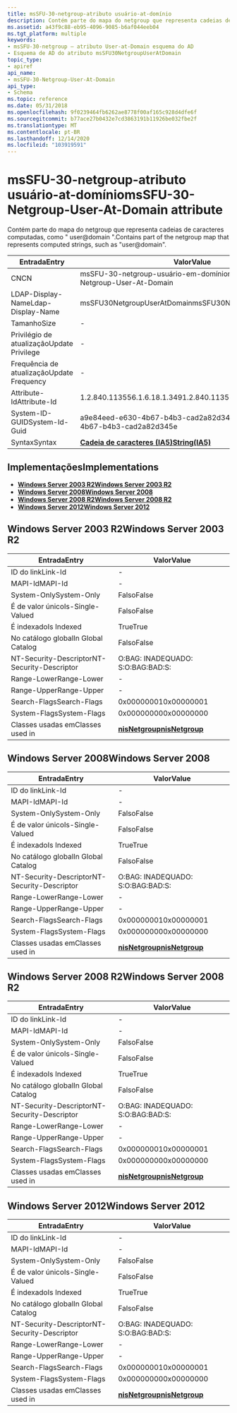 ```yaml
---
title: msSFU-30-netgroup-atributo usuário-at-domínio
description: Contém parte do mapa do netgroup que representa cadeias de caracteres computadas, como \ 0034; domínio do usuário \ 0034;.
ms.assetid: a43f9c88-eb95-4096-9085-b6af044eeb04
ms.tgt_platform: multiple
keywords:
- msSFU-30-netgroup – atributo User-at-Domain esquema do AD
- Esquema de AD do atributo msSFU30NetgroupUserAtDomain
topic_type:
- apiref
api_name:
- msSFU-30-Netgroup-User-At-Domain
api_type:
- Schema
ms.topic: reference
ms.date: 05/31/2018
ms.openlocfilehash: 9f0239464fb6262ae8778f00af165c928d4dfe6f
ms.sourcegitcommit: b77ace27b0432e7cd3863191b11926be032fbe2f
ms.translationtype: MT
ms.contentlocale: pt-BR
ms.lasthandoff: 12/14/2020
ms.locfileid: "103919591"
---
```

# <a name="mssfu-30-netgroup-user-at-domain-attribute"></a><span data-ttu-id="d6ca5-105">msSFU-30-netgroup-atributo usuário-at-domínio</span><span class="sxs-lookup"><span data-stu-id="d6ca5-105">msSFU-30-Netgroup-User-At-Domain attribute</span></span>

<span data-ttu-id="d6ca5-106">Contém parte do mapa do netgroup que representa cadeias de caracteres computadas, como " user@domain ".</span><span class="sxs-lookup"><span data-stu-id="d6ca5-106">Contains part of the netgroup map that represents computed strings, such as "user@domain".</span></span>



| <span data-ttu-id="d6ca5-107">Entrada</span><span class="sxs-lookup"><span data-stu-id="d6ca5-107">Entry</span></span> | <span data-ttu-id="d6ca5-108">Valor</span><span class="sxs-lookup"><span data-stu-id="d6ca5-108">Value</span></span> |
|-------------------|--------------------------------------|
| <span data-ttu-id="d6ca5-109">CN</span><span class="sxs-lookup"><span data-stu-id="d6ca5-109">CN</span></span>                | <span data-ttu-id="d6ca5-110">msSFU-30-netgroup-usuário-em-domínio</span><span class="sxs-lookup"><span data-stu-id="d6ca5-110">msSFU-30-Netgroup-User-At-Domain</span></span>     |
| <span data-ttu-id="d6ca5-111">LDAP-Display-Name</span><span class="sxs-lookup"><span data-stu-id="d6ca5-111">Ldap-Display-Name</span></span> | <span data-ttu-id="d6ca5-112">msSFU30NetgroupUserAtDomain</span><span class="sxs-lookup"><span data-stu-id="d6ca5-112">msSFU30NetgroupUserAtDomain</span></span>          |
| <span data-ttu-id="d6ca5-113">Tamanho</span><span class="sxs-lookup"><span data-stu-id="d6ca5-113">Size</span></span>              | \-                                   |
| <span data-ttu-id="d6ca5-114">Privilégio de atualização</span><span class="sxs-lookup"><span data-stu-id="d6ca5-114">Update Privilege</span></span>  | \-                                   |
| <span data-ttu-id="d6ca5-115">Frequência de atualização</span><span class="sxs-lookup"><span data-stu-id="d6ca5-115">Update Frequency</span></span>  | \-                                   |
| <span data-ttu-id="d6ca5-116">Attribute-Id</span><span class="sxs-lookup"><span data-stu-id="d6ca5-116">Attribute-Id</span></span>      | <span data-ttu-id="d6ca5-117">1.2.840.113556.1.6.18.1.349</span><span class="sxs-lookup"><span data-stu-id="d6ca5-117">1.2.840.113556.1.6.18.1.349</span></span>          |
| <span data-ttu-id="d6ca5-118">System-ID-GUID</span><span class="sxs-lookup"><span data-stu-id="d6ca5-118">System-Id-Guid</span></span>    | <span data-ttu-id="d6ca5-119">a9e84eed-e630-4b67-b4b3-cad2a82d345e</span><span class="sxs-lookup"><span data-stu-id="d6ca5-119">a9e84eed-e630-4b67-b4b3-cad2a82d345e</span></span> |
| <span data-ttu-id="d6ca5-120">Syntax</span><span class="sxs-lookup"><span data-stu-id="d6ca5-120">Syntax</span></span>            | [<span data-ttu-id="d6ca5-121">**Cadeia de caracteres (IA5)**</span><span class="sxs-lookup"><span data-stu-id="d6ca5-121">**String(IA5)**</span></span>](s-string-ia5.md)  |



## <a name="implementations"></a><span data-ttu-id="d6ca5-122">Implementações</span><span class="sxs-lookup"><span data-stu-id="d6ca5-122">Implementations</span></span>

-   [<span data-ttu-id="d6ca5-123">**Windows Server 2003 R2**</span><span class="sxs-lookup"><span data-stu-id="d6ca5-123">**Windows Server 2003 R2**</span></span>](#windows-server-2003-r2)
-   [<span data-ttu-id="d6ca5-124">**Windows Server 2008**</span><span class="sxs-lookup"><span data-stu-id="d6ca5-124">**Windows Server 2008**</span></span>](#windows-server-2008)
-   [<span data-ttu-id="d6ca5-125">**Windows Server 2008 R2**</span><span class="sxs-lookup"><span data-stu-id="d6ca5-125">**Windows Server 2008 R2**</span></span>](#windows-server-2008-r2)
-   [<span data-ttu-id="d6ca5-126">**Windows Server 2012**</span><span class="sxs-lookup"><span data-stu-id="d6ca5-126">**Windows Server 2012**</span></span>](#windows-server-2012)

## <a name="windows-server-2003-r2"></a><span data-ttu-id="d6ca5-127">Windows Server 2003 R2</span><span class="sxs-lookup"><span data-stu-id="d6ca5-127">Windows Server 2003 R2</span></span>



| <span data-ttu-id="d6ca5-128">Entrada</span><span class="sxs-lookup"><span data-stu-id="d6ca5-128">Entry</span></span> | <span data-ttu-id="d6ca5-129">Valor</span><span class="sxs-lookup"><span data-stu-id="d6ca5-129">Value</span></span> |
|------------------------|-------------------------------------------------|
| <span data-ttu-id="d6ca5-130">ID do link</span><span class="sxs-lookup"><span data-stu-id="d6ca5-130">Link-Id</span></span>                | \-                                              |
| <span data-ttu-id="d6ca5-131">MAPI-Id</span><span class="sxs-lookup"><span data-stu-id="d6ca5-131">MAPI-Id</span></span>                | \-                                              |
| <span data-ttu-id="d6ca5-132">System-Only</span><span class="sxs-lookup"><span data-stu-id="d6ca5-132">System-Only</span></span>            | <span data-ttu-id="d6ca5-133">Falso</span><span class="sxs-lookup"><span data-stu-id="d6ca5-133">False</span></span>                                           |
| <span data-ttu-id="d6ca5-134">É de valor único</span><span class="sxs-lookup"><span data-stu-id="d6ca5-134">Is-Single-Valued</span></span>       | <span data-ttu-id="d6ca5-135">Falso</span><span class="sxs-lookup"><span data-stu-id="d6ca5-135">False</span></span>                                           |
| <span data-ttu-id="d6ca5-136">É indexado</span><span class="sxs-lookup"><span data-stu-id="d6ca5-136">Is Indexed</span></span>             | <span data-ttu-id="d6ca5-137">True</span><span class="sxs-lookup"><span data-stu-id="d6ca5-137">True</span></span>                                            |
| <span data-ttu-id="d6ca5-138">No catálogo global</span><span class="sxs-lookup"><span data-stu-id="d6ca5-138">In Global Catalog</span></span>      | <span data-ttu-id="d6ca5-139">Falso</span><span class="sxs-lookup"><span data-stu-id="d6ca5-139">False</span></span>                                           |
| <span data-ttu-id="d6ca5-140">NT-Security-Descriptor</span><span class="sxs-lookup"><span data-stu-id="d6ca5-140">NT-Security-Descriptor</span></span> | <span data-ttu-id="d6ca5-141">O:BAG: INADEQUADO: S:</span><span class="sxs-lookup"><span data-stu-id="d6ca5-141">O:BAG:BAD:S:</span></span>                                    |
| <span data-ttu-id="d6ca5-142">Range-Lower</span><span class="sxs-lookup"><span data-stu-id="d6ca5-142">Range-Lower</span></span>            | \-                                              |
| <span data-ttu-id="d6ca5-143">Range-Upper</span><span class="sxs-lookup"><span data-stu-id="d6ca5-143">Range-Upper</span></span>            | \-                                              |
| <span data-ttu-id="d6ca5-144">Search-Flags</span><span class="sxs-lookup"><span data-stu-id="d6ca5-144">Search-Flags</span></span>           | <span data-ttu-id="d6ca5-145">0x00000001</span><span class="sxs-lookup"><span data-stu-id="d6ca5-145">0x00000001</span></span>                                      |
| <span data-ttu-id="d6ca5-146">System-Flags</span><span class="sxs-lookup"><span data-stu-id="d6ca5-146">System-Flags</span></span>           | <span data-ttu-id="d6ca5-147">0x00000000</span><span class="sxs-lookup"><span data-stu-id="d6ca5-147">0x00000000</span></span>                                      |
| <span data-ttu-id="d6ca5-148">Classes usadas em</span><span class="sxs-lookup"><span data-stu-id="d6ca5-148">Classes used in</span></span>        | [<span data-ttu-id="d6ca5-149">**nisNetgroup**</span><span class="sxs-lookup"><span data-stu-id="d6ca5-149">**nisNetgroup**</span></span>](c-nisnetgroup.md)<br/> |



## <a name="windows-server-2008"></a><span data-ttu-id="d6ca5-150">Windows Server 2008</span><span class="sxs-lookup"><span data-stu-id="d6ca5-150">Windows Server 2008</span></span>



| <span data-ttu-id="d6ca5-151">Entrada</span><span class="sxs-lookup"><span data-stu-id="d6ca5-151">Entry</span></span> | <span data-ttu-id="d6ca5-152">Valor</span><span class="sxs-lookup"><span data-stu-id="d6ca5-152">Value</span></span> |
|------------------------|-------------------------------------------------|
| <span data-ttu-id="d6ca5-153">ID do link</span><span class="sxs-lookup"><span data-stu-id="d6ca5-153">Link-Id</span></span>                | \-                                              |
| <span data-ttu-id="d6ca5-154">MAPI-Id</span><span class="sxs-lookup"><span data-stu-id="d6ca5-154">MAPI-Id</span></span>                | \-                                              |
| <span data-ttu-id="d6ca5-155">System-Only</span><span class="sxs-lookup"><span data-stu-id="d6ca5-155">System-Only</span></span>            | <span data-ttu-id="d6ca5-156">Falso</span><span class="sxs-lookup"><span data-stu-id="d6ca5-156">False</span></span>                                           |
| <span data-ttu-id="d6ca5-157">É de valor único</span><span class="sxs-lookup"><span data-stu-id="d6ca5-157">Is-Single-Valued</span></span>       | <span data-ttu-id="d6ca5-158">Falso</span><span class="sxs-lookup"><span data-stu-id="d6ca5-158">False</span></span>                                           |
| <span data-ttu-id="d6ca5-159">É indexado</span><span class="sxs-lookup"><span data-stu-id="d6ca5-159">Is Indexed</span></span>             | <span data-ttu-id="d6ca5-160">True</span><span class="sxs-lookup"><span data-stu-id="d6ca5-160">True</span></span>                                            |
| <span data-ttu-id="d6ca5-161">No catálogo global</span><span class="sxs-lookup"><span data-stu-id="d6ca5-161">In Global Catalog</span></span>      | <span data-ttu-id="d6ca5-162">Falso</span><span class="sxs-lookup"><span data-stu-id="d6ca5-162">False</span></span>                                           |
| <span data-ttu-id="d6ca5-163">NT-Security-Descriptor</span><span class="sxs-lookup"><span data-stu-id="d6ca5-163">NT-Security-Descriptor</span></span> | <span data-ttu-id="d6ca5-164">O:BAG: INADEQUADO: S:</span><span class="sxs-lookup"><span data-stu-id="d6ca5-164">O:BAG:BAD:S:</span></span>                                    |
| <span data-ttu-id="d6ca5-165">Range-Lower</span><span class="sxs-lookup"><span data-stu-id="d6ca5-165">Range-Lower</span></span>            | \-                                              |
| <span data-ttu-id="d6ca5-166">Range-Upper</span><span class="sxs-lookup"><span data-stu-id="d6ca5-166">Range-Upper</span></span>            | \-                                              |
| <span data-ttu-id="d6ca5-167">Search-Flags</span><span class="sxs-lookup"><span data-stu-id="d6ca5-167">Search-Flags</span></span>           | <span data-ttu-id="d6ca5-168">0x00000001</span><span class="sxs-lookup"><span data-stu-id="d6ca5-168">0x00000001</span></span>                                      |
| <span data-ttu-id="d6ca5-169">System-Flags</span><span class="sxs-lookup"><span data-stu-id="d6ca5-169">System-Flags</span></span>           | <span data-ttu-id="d6ca5-170">0x00000000</span><span class="sxs-lookup"><span data-stu-id="d6ca5-170">0x00000000</span></span>                                      |
| <span data-ttu-id="d6ca5-171">Classes usadas em</span><span class="sxs-lookup"><span data-stu-id="d6ca5-171">Classes used in</span></span>        | [<span data-ttu-id="d6ca5-172">**nisNetgroup**</span><span class="sxs-lookup"><span data-stu-id="d6ca5-172">**nisNetgroup**</span></span>](c-nisnetgroup.md)<br/> |



## <a name="windows-server-2008-r2"></a><span data-ttu-id="d6ca5-173">Windows Server 2008 R2</span><span class="sxs-lookup"><span data-stu-id="d6ca5-173">Windows Server 2008 R2</span></span>



| <span data-ttu-id="d6ca5-174">Entrada</span><span class="sxs-lookup"><span data-stu-id="d6ca5-174">Entry</span></span> | <span data-ttu-id="d6ca5-175">Valor</span><span class="sxs-lookup"><span data-stu-id="d6ca5-175">Value</span></span> |
|------------------------|-------------------------------------------------|
| <span data-ttu-id="d6ca5-176">ID do link</span><span class="sxs-lookup"><span data-stu-id="d6ca5-176">Link-Id</span></span>                | \-                                              |
| <span data-ttu-id="d6ca5-177">MAPI-Id</span><span class="sxs-lookup"><span data-stu-id="d6ca5-177">MAPI-Id</span></span>                | \-                                              |
| <span data-ttu-id="d6ca5-178">System-Only</span><span class="sxs-lookup"><span data-stu-id="d6ca5-178">System-Only</span></span>            | <span data-ttu-id="d6ca5-179">Falso</span><span class="sxs-lookup"><span data-stu-id="d6ca5-179">False</span></span>                                           |
| <span data-ttu-id="d6ca5-180">É de valor único</span><span class="sxs-lookup"><span data-stu-id="d6ca5-180">Is-Single-Valued</span></span>       | <span data-ttu-id="d6ca5-181">Falso</span><span class="sxs-lookup"><span data-stu-id="d6ca5-181">False</span></span>                                           |
| <span data-ttu-id="d6ca5-182">É indexado</span><span class="sxs-lookup"><span data-stu-id="d6ca5-182">Is Indexed</span></span>             | <span data-ttu-id="d6ca5-183">True</span><span class="sxs-lookup"><span data-stu-id="d6ca5-183">True</span></span>                                            |
| <span data-ttu-id="d6ca5-184">No catálogo global</span><span class="sxs-lookup"><span data-stu-id="d6ca5-184">In Global Catalog</span></span>      | <span data-ttu-id="d6ca5-185">Falso</span><span class="sxs-lookup"><span data-stu-id="d6ca5-185">False</span></span>                                           |
| <span data-ttu-id="d6ca5-186">NT-Security-Descriptor</span><span class="sxs-lookup"><span data-stu-id="d6ca5-186">NT-Security-Descriptor</span></span> | <span data-ttu-id="d6ca5-187">O:BAG: INADEQUADO: S:</span><span class="sxs-lookup"><span data-stu-id="d6ca5-187">O:BAG:BAD:S:</span></span>                                    |
| <span data-ttu-id="d6ca5-188">Range-Lower</span><span class="sxs-lookup"><span data-stu-id="d6ca5-188">Range-Lower</span></span>            | \-                                              |
| <span data-ttu-id="d6ca5-189">Range-Upper</span><span class="sxs-lookup"><span data-stu-id="d6ca5-189">Range-Upper</span></span>            | \-                                              |
| <span data-ttu-id="d6ca5-190">Search-Flags</span><span class="sxs-lookup"><span data-stu-id="d6ca5-190">Search-Flags</span></span>           | <span data-ttu-id="d6ca5-191">0x00000001</span><span class="sxs-lookup"><span data-stu-id="d6ca5-191">0x00000001</span></span>                                      |
| <span data-ttu-id="d6ca5-192">System-Flags</span><span class="sxs-lookup"><span data-stu-id="d6ca5-192">System-Flags</span></span>           | <span data-ttu-id="d6ca5-193">0x00000000</span><span class="sxs-lookup"><span data-stu-id="d6ca5-193">0x00000000</span></span>                                      |
| <span data-ttu-id="d6ca5-194">Classes usadas em</span><span class="sxs-lookup"><span data-stu-id="d6ca5-194">Classes used in</span></span>        | [<span data-ttu-id="d6ca5-195">**nisNetgroup**</span><span class="sxs-lookup"><span data-stu-id="d6ca5-195">**nisNetgroup**</span></span>](c-nisnetgroup.md)<br/> |



## <a name="windows-server-2012"></a><span data-ttu-id="d6ca5-196">Windows Server 2012</span><span class="sxs-lookup"><span data-stu-id="d6ca5-196">Windows Server 2012</span></span>



| <span data-ttu-id="d6ca5-197">Entrada</span><span class="sxs-lookup"><span data-stu-id="d6ca5-197">Entry</span></span> | <span data-ttu-id="d6ca5-198">Valor</span><span class="sxs-lookup"><span data-stu-id="d6ca5-198">Value</span></span> |
|------------------------|-------------------------------------------------|
| <span data-ttu-id="d6ca5-199">ID do link</span><span class="sxs-lookup"><span data-stu-id="d6ca5-199">Link-Id</span></span>                | \-                                              |
| <span data-ttu-id="d6ca5-200">MAPI-Id</span><span class="sxs-lookup"><span data-stu-id="d6ca5-200">MAPI-Id</span></span>                | \-                                              |
| <span data-ttu-id="d6ca5-201">System-Only</span><span class="sxs-lookup"><span data-stu-id="d6ca5-201">System-Only</span></span>            | <span data-ttu-id="d6ca5-202">Falso</span><span class="sxs-lookup"><span data-stu-id="d6ca5-202">False</span></span>                                           |
| <span data-ttu-id="d6ca5-203">É de valor único</span><span class="sxs-lookup"><span data-stu-id="d6ca5-203">Is-Single-Valued</span></span>       | <span data-ttu-id="d6ca5-204">Falso</span><span class="sxs-lookup"><span data-stu-id="d6ca5-204">False</span></span>                                           |
| <span data-ttu-id="d6ca5-205">É indexado</span><span class="sxs-lookup"><span data-stu-id="d6ca5-205">Is Indexed</span></span>             | <span data-ttu-id="d6ca5-206">True</span><span class="sxs-lookup"><span data-stu-id="d6ca5-206">True</span></span>                                            |
| <span data-ttu-id="d6ca5-207">No catálogo global</span><span class="sxs-lookup"><span data-stu-id="d6ca5-207">In Global Catalog</span></span>      | <span data-ttu-id="d6ca5-208">Falso</span><span class="sxs-lookup"><span data-stu-id="d6ca5-208">False</span></span>                                           |
| <span data-ttu-id="d6ca5-209">NT-Security-Descriptor</span><span class="sxs-lookup"><span data-stu-id="d6ca5-209">NT-Security-Descriptor</span></span> | <span data-ttu-id="d6ca5-210">O:BAG: INADEQUADO: S:</span><span class="sxs-lookup"><span data-stu-id="d6ca5-210">O:BAG:BAD:S:</span></span>                                    |
| <span data-ttu-id="d6ca5-211">Range-Lower</span><span class="sxs-lookup"><span data-stu-id="d6ca5-211">Range-Lower</span></span>            | \-                                              |
| <span data-ttu-id="d6ca5-212">Range-Upper</span><span class="sxs-lookup"><span data-stu-id="d6ca5-212">Range-Upper</span></span>            | \-                                              |
| <span data-ttu-id="d6ca5-213">Search-Flags</span><span class="sxs-lookup"><span data-stu-id="d6ca5-213">Search-Flags</span></span>           | <span data-ttu-id="d6ca5-214">0x00000001</span><span class="sxs-lookup"><span data-stu-id="d6ca5-214">0x00000001</span></span>                                      |
| <span data-ttu-id="d6ca5-215">System-Flags</span><span class="sxs-lookup"><span data-stu-id="d6ca5-215">System-Flags</span></span>           | <span data-ttu-id="d6ca5-216">0x00000000</span><span class="sxs-lookup"><span data-stu-id="d6ca5-216">0x00000000</span></span>                                      |
| <span data-ttu-id="d6ca5-217">Classes usadas em</span><span class="sxs-lookup"><span data-stu-id="d6ca5-217">Classes used in</span></span>        | [<span data-ttu-id="d6ca5-218">**nisNetgroup**</span><span class="sxs-lookup"><span data-stu-id="d6ca5-218">**nisNetgroup**</span></span>](c-nisnetgroup.md)<br/> |



 

 





